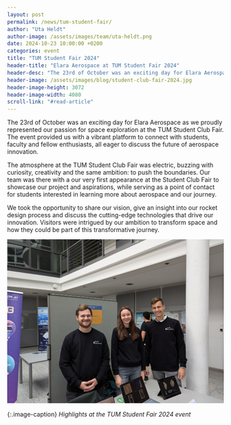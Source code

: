 ```yaml
---
layout: post
permalink: /news/tum-student-fair/
author: "Uta Heldt"
author-image: /assets/images/team/uta-heldt.png
date: 2024-10-23 10:00:00 +0200
categories: event
title: "TUM Student Fair 2024"
header-title: "Elara Aerospace at TUM Student Fair 2024"
header-desc: "The 23rd of October was an exciting day for Elara Aerospace as we proudly represented our passion for space exploration at the TUM Student Club Fair. The event provided us with a vibrant platform to connect with students, faculty and fellow enthusiasts, all eager to discuss the future of aerospace innovation."
header-image: /assets/images/blog/student-club-fair-2024.jpg
header-image-height: 3072
header-image-width: 4080
scroll-link: "#read-article"
---
```


The 23rd of October was an exciting day for Elara Aerospace as we proudly represented our passion for space exploration at the TUM Student Club Fair. The event provided us with a vibrant platform to connect with students, faculty and fellow enthusiasts, all eager to discuss the future of aerospace innovation.

The atmosphere at the TUM Student Club Fair was electric, buzzing with curiosity, creativity and the same ambition: to push the boundaries. Our team was there with a our very first appearance at the Student Club Fair to showcase our project and aspirations, while serving as a point of contact for students interested in learning more about aerospace and our journey. 

We took the opportunity to share our vision, give an insight into our rocket design process and discuss the cutting-edge technologies that drive our innovation. Visitors were intrigued by our ambition to transform space and how they could be part of this transformative journey. 

![Highlights at the TUM Student Fair 2024 event](/assets/images/blog/student-club-fair-2024.jpg)

{:.image-caption}
*Highlights at the TUM Student Fair 2024 event*

